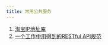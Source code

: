 ```yaml
---
title: 常用公共服务
---
```


1. [淘宝IP地址库](http://ip.taobao.com/instructions.php)
2. [一个工作中用得到的RESTful API规范](http://webfuse.cn/2016/05/17/%E4%B8%80%E4%B8%AA%E5%B7%A5%E4%BD%9C%E4%B8%AD%E7%94%A8%E5%BE%97%E5%88%B0%E7%9A%84RESTful%20API%E8%A7%84%E8%8C%83/)
